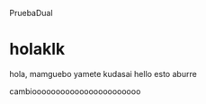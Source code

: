PruebaDual
# holaklk
hola, mamguebo
yamete kudasai
hello
esto aburre


cambiooooooooooooooooooooooo
